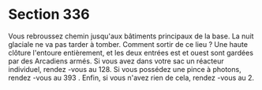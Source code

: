 # Section 336

Vous rebroussez chemin jusqu'aux bâtiments principaux de la
base. La nuit glaciale ne va pas tarder à tomber. Comment sortir
de ce lieu ? Une haute clôture l'entoure entièrement, et les deux
entrées est et ouest sont gardées par des Arcadiens armés. Si
vous avez dans votre sac un réacteur individuel, rendez -vous au
128. Si vous possédez une pince à photons, rendez -vous au 393 .
Enfin, si vous n'avez rien de cela, rendez -vous au 2.
